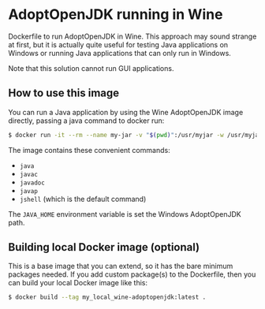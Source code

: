 # AdoptOpenJDK running in Wine

Dockerfile to run AdoptOpenJDK in Wine. This approach may sound strange at first, but it is actually quite useful for testing Java applications on Windows or running Java applications that can only run in Windows.

Note that this solution cannot run GUI applications.

## How to use this image

You can run a Java application by using the Wine AdoptOpenJDK image directly, passing a java command to docker run:

```sh
$ docker run -it --rm --name my-jar -v "$(pwd)":/usr/myjar -w /usr/myjar craigandrews/wine-adoptopenjdk:latest java -jar my.jar
```

The image contains these convenient commands:
* `java`
* `javac`
* `javadoc`
* `javap`
* `jshell` (which is the default command)

The `JAVA_HOME` environment variable is set the Windows AdoptOpenJDK path.

## Building local Docker image (optional)

This is a base image that you can extend, so it has the bare minimum packages needed. If you add custom package(s) to the Dockerfile, then you can build your local Docker image like this:

```sh
$ docker build --tag my_local_wine-adoptopenjdk:latest .
```
